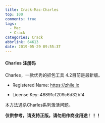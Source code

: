 ```yaml
---
title: Crack-Mac-Charles
top: 100
comments: true
tags:
  - Mac
  - Crack
categories: Crack
abbrlink: 64613
date: 2019-05-29 09:55:37
---
```

<!--![](https://source.unsplash.com/random/800x200)-->
<!--&emsp;-->

#### Charles 注册码

Charles，一款优秀的抓包工具 4.2目前是最新版。

- Registered Name: https://zhile.io

- License Key: 48891cf209c6d32bf4

本方法通杀Charles系列激活问题。

**仅供参考，请支持正版。请勿用作商业用途！！！**
